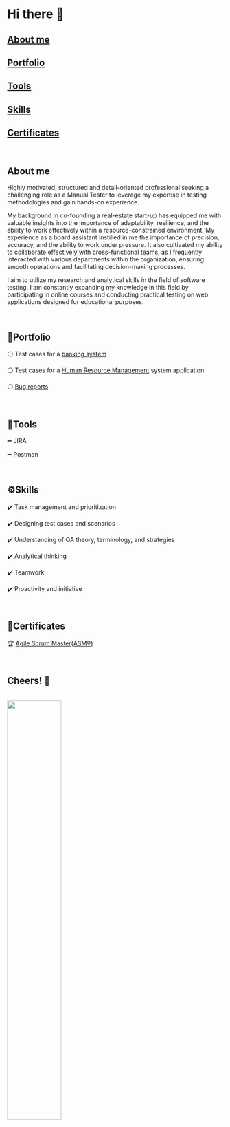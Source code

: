 # Hi there 👋


## [About me](#about-me-1)
## [Portfolio](#portfolio-1)
## [Tools](#tools-1)
## [Skills](#%EF%B8%8Fskills)
## [Certificates](certificates-1)

<br>

## About me
Highly motivated, structured and detail-oriented professional seeking a challenging role as a Manual Tester to leverage my expertise in  testing methodologies and gain hands-on experience.

My background in co-founding a real-estate start-up has equipped me with valuable insights into the importance of adaptability, resilience, and the ability to work effectively within a resource-constrained environment.
My experience as a board assistant instilled in me the importance of precision, accuracy, and the ability to work under pressure. It also cultivated my ability to collaborate effectively with cross-functional teams, as I frequently interacted with various departments within the organization, ensuring smooth operations and facilitating decision-making processes.

I aim to utilize my research and analytical skills in the field of software testing. I am constantly expanding my knowledge in this field by participating in online courses and conducting practical testing on web applications designed for educational purposes.

<br>

## 📄Portfolio

⚪ Test cases for a [banking system](https://docs.google.com/spreadsheets/d/1fm-Ztiqm5FK5-q1ccDtTJWopWq8l2t1rMbLS8bFcGEU/edit?usp=sharing)

⚪ Test cases for a [Human Resource Management](https://docs.google.com/spreadsheets/d/1o15rxyttqDWS8G1ESZYqhbif-BGeHq5gEpNEXHolgFM/edit?usp=sharing) system application

⚪ [Bug reports](https://drive.google.com/drive/folders/17M6lJeve7Y0j3DdPBYq8GSUdDFAJYgxy?usp=drive_link)

<br>

## 🔨Tools

➖ JIRA

➖ Postman

<br>

## ⚙️Skills

✔️ Task management and prioritization

✔️ Designing test cases and scenarios

✔️ Understanding of QA theory, terminology, and strategies

✔️ Analytical thinking 

✔️ Teamwork

✔️ Proactivity and initiative

<br>

## 🎯Certificates

🏆 [Agile Scrum Master(ASM®)](https://certificates.simplicdn.net/share/4832869_1706540797.pdf)

<br>

## Cheers! 👋

<br>

<img src="https://i.kym-cdn.com/photos/images/newsfeed/001/700/326/2e9.jpg" width="50%" height="50%">

<br>
